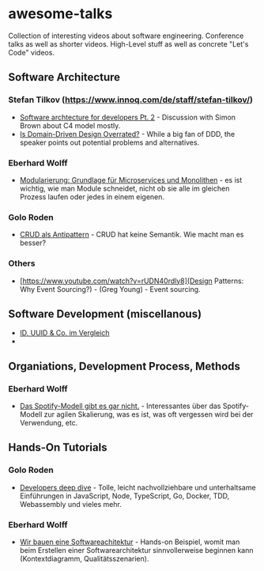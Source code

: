 # awesome-talks

Collection of interesting videos about software engineering. Conference talks as well as shorter videos. High-Level stuff as well as concrete "Let's Code" videos.

## Software Architecture

### Stefan Tilkov (https://www.innoq.com/de/staff/stefan-tilkov/)

- [Software archtecture for developers Pt. 2](https://youtu.be/gDlE4q3mozY) - Discussion with Simon Brown about C4 model mostly.
- [Is Domain-Driven Design Overrated?](https://www.youtube.com/watch?v=ZZp9RQEGeqQ) - While a big fan of DDD, the speaker points out potential problems and alternatives.

### Eberhard Wolff

- [Modularierung: Grundlage für Microservices und Monolithen](https://www.youtube.com/watch?v=BaLvYwS14I4) - es ist wichtig, wie man Module schneidet, nicht ob sie alle im gleichen Prozess laufen oder jedes in einem eigenen.

### Golo Roden

- [CRUD als Antipattern](https://www.youtube.com/watch?v=frUNFrP7C9w) - CRUD hat keine Semantik. Wie macht man es besser?


### Others

- [https://www.youtube.com/watch?v=rUDN40rdly8](Design Patterns: Why Event Sourcing?) - (Greg Young) - Event sourcing.
## Software Development (miscellanous)

- [ID, UUID & Co. im Vergleich](https://www.youtube.com/watch?v=cEWlm-iXeF8&t=18s)
- 
## Organiations, Development Process, Methods

### Eberhard Wolff

- [Das Spotify-Modell gibt es gar nicht.](https://www.youtube.com/watch?v=I63tgkMCDUw) - Interessantes über das Spotify-Modell zur agilen Skalierung, was es ist, was oft vergessen wird bei der Verwendung, etc.

## Hands-On Tutorials

### Golo Roden
- [Developers deep dive](https://www.youtube.com/playlist?list=PL6QrD7_cU23kuUAl8WMgV98Wi9lykoITV) - Tolle, leicht nachvollziehbare und unterhaltsame Einführungen in JavaScript, Node, TypeScript, Go, Docker, TDD, Webassembly und vieles mehr.

### Eberhard Wolff

- [Wir bauen eine Softwareachitektur](https://www.youtube.com/watch?v=-FCkp1aJzRY) - Hands-on Beispiel, womit man beim Erstellen einer Softwarearchitektur sinnvollerweise beginnen kann (Kontextdiagramm, Qualitätsszenarien).
